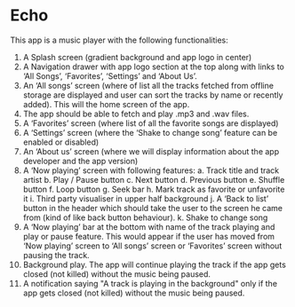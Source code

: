 # Echo

This app is a music player with the following functionalities:
1. A Splash screen (gradient background and app logo in center)
2. A Navigation drawer with app logo section at the top along with links to ‘All Songs’,
‘Favorites’, ‘Settings’ and ‘About Us’.
3. An ‘All songs’ screen (where of list all the tracks fetched from offline storage are
displayed and user can sort the tracks by name or recently added). This will the
home screen of the app.
4. The app should be able to fetch and play .mp3 and .wav files.
5. A ‘Favorites’ screen (where list of all the favorite songs are displayed)
6. A ‘Settings’ screen (where the ‘Shake to change song’ feature can be enabled or
disabled)
7. An ‘About us’ screen (where we will display information about the app developer and
the app version)
8. A ‘Now playing’ screen with following features:
a. Track title and track artist
b. Play / Pause button
c. Next button
d. Previous button
e. Shuffle button
f. Loop button
g. Seek bar
h. Mark track as favorite or unfavorite it
i. Third party visualiser in upper half background
j. A ‘Back to list’ button in the header which should take the user to the screen
he came from (kind of like back button behaviour).
k. Shake to change song
9. A ‘Now playing’ bar at the bottom with name of the track playing and play or pause
feature. This would appear if the user has moved from ‘Now playing’ screen to ‘All
songs’ screen or ‘Favorites’ screen without pausing the track.
10. Background play. The app will continue playing the track if the app gets closed (not
killed) without the music being paused.
11. A notification saying "A track is playing in the background" only if the app gets closed
(not killed) without the music being paused.


